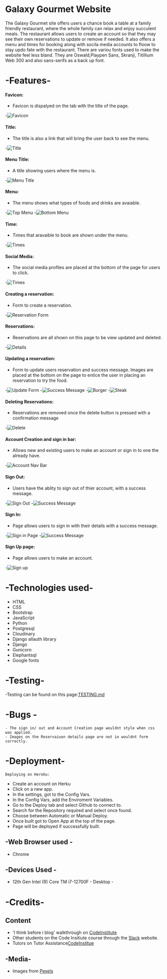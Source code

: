 # Galaxy Gourmet Website 
The Galaxy Gourmet site offers users a chance book a table at a family friendly restaurant, where the whole family can relax and enjoy succulent meals.
The restaurant allows users to create an account so that they may see their own reservations to update or remove if needed.
It also offers a menu and times for booking along with socila media accounts to floow to stay updo fate with the restaurant.
There are variou fonts used to make the website feel less bland. They are Oswald,Playpen Sans, Skranji, Titillium Web 300 and also sans-serifs as a back up font.

# -Features-

  #### Favicon:

  - Favicon is dispalyed on the tab with the title of the page.

 -![Favicon](media/images/pp4_favicon_and_title.png)  

  #### Title:

  - The title is also a link that will bring the user back to see the menu.

 -![Title](media/images/pp4_title.png)

#### Menu Title:

 - A title showing users where the menu is.
  
 -![Menu Title](media/images/pp4_menu_title.png)  

 #### Menu:
  
  - The menu shows what types of foods and drinks are avaiable.

 -![Top Menu](media/images/pp4_menu_1.png)
 -![Bottom Menu](media/images/pp4_menu_1.png)

#### Time:
  
   - Times that aravaible to book are shown under the menu.
  
  -![Times](media/images/pp4_times.png)

#### Social Media:
  
  - The social media profiles are placed at the bottom of the page for users to click.
  
 -![Times](media/images/pp4_social_media.png)

 #### Creating a reservation:
  
  - Form to create a reservation.

  -![Reservation Form](media/images/pp4_reservation_page.png)

#### Reservations:

 - Reservations are all shown on this page to be view updated and deleted.
  
  -![Details](media/images/pp4_details.png)

#### Updating a reservation:
  
 - Form to update users reservation and success message. Images are placed at the bottom on the page to entice the user in placing an reservation to try the food.

  -![Update Form](media/images/pp4_update.png)
  -![Success Message](media/images/pp4_update_confirmantion.png)
  -![Burger](media/images/pp4_image_1.png)
  -![Steak](media/images/pp4_image_2.png)

#### Deleting Reservations:

 - Reservations are removed once the delete button is pressed with a confirmation message
  
  -![Delete](media/images/pp4_succesfull_deletion.png)


#### Account Creation and sign in bar:
  
   - Allows new and existing users to make an account or sign in to one the already have.

  -![Account Nav Bar](media/images/pp4_sign_in_nav_bar.png)

#### Sign Out:

  - Users have the ablity to sign out of thier account, with a success message.
  
  -![Sign Out](media/images/pp4_sign_out.png)
  -![Success Message](media/images/pp4_sign_out_confirmation.png)

#### Sign In:
  
  - Page allows users to sign in with their details with a success message.

  -![Sign in Page](media/images/pp4_sign_in_page.png)
  -![Success Message](media/images/pp4_sign_in_confirmation.png)

#### Sign Up page:

 - Page allows users to make an account.
  
  -![Sign up](media/images/pp4_sign_up_page.png)
  

# -Technologies used-

- HTML
- CSS
- Bootstrap
- JavaScript
- Python
- Postgresql  
- Cloudinary
- Django allauth library
- Django
- Gunicorn
- Elephantsql
- Google fonts

# -Testing-
-Testing can be found on this page:[TESTING.md](TESTING.md)


# -Bugs -

    - The sign in/ out and Account Creation page wouldnt style when css was applied.
    - Images on the Reservaiuon details page are not in wouldnt form correctly.


# -Deployment-
    Deploying on Heroku:

- Create an account on Herku
- Click on a new app.
- In the settings, got to the Config Vars.
- In the Config Vars, add the Enviroment Variables.
- Go to the Deploy tab and select Github to connect to.
- Search for the Repository required and select once found.
- Choose between Automatic or Manual Deploy.
- Once built got to Open App at the top of the page.
- Page will be deployed if successfully built.

## -Web Browser used -

  - Chrome

## -Devices Used -

  - 12th Gen Intel (R) Core TM i7-12700F - Desktop    -

# -Credits-

## Content

  - 'I think before i blog' walkthrough on [CodeInstitute](https://learn.codeinstitute.net/courses/course-v1:CodeInstitute+FST101+2021_T1/courseware/b31493372e764469823578613d11036b/fe4299adcd6743328183aab4e7ec5d13/) 
  - Other students on the Code Insitiute course through the [Slack](https://slack.com/intl/en-gb/get-started#/createnew) website.
  - Tutors on Tutor Assistance[CodeInstitue](https://learn.codeinstitute.net/ci_support/diplomainfullstacksoftwarecommoncurriculum/tutor)

## -Media-

  - Images from [Pexels](https://www.pexels.com/)